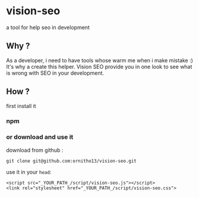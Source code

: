 # vision-seo
a tool for help seo in development

## Why ?
As a developer, i need to have tools whose warm me when i make mistake :)
It's why a create this helper.
Vision SEO provide you in one look to see what is wrong with SEO in your development.

## How ?
first install it
### npm
### or download and use it
download from github :

    git clone git@github.com:ornitho13/vision-seo.git


use it in your `head`:

    <script src="_YOUR_PATH_/script/vision-seo.js"></script>
    <link rel="stylesheet" href="_YOUR_PATH_/script/vision-seo.css">